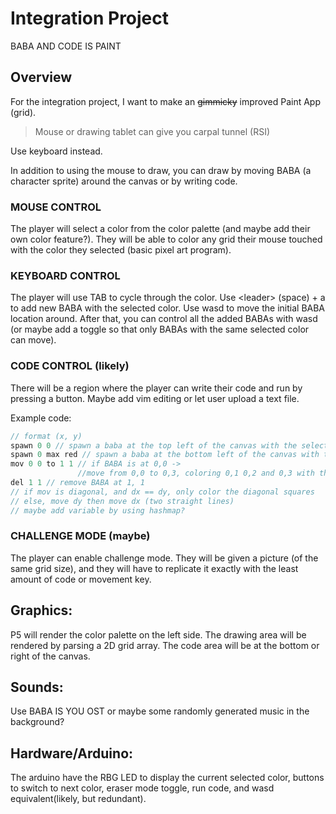 # Integration Project
BABA AND CODE IS PAINT
## Overview

For the integration project, I want to make an ~~gimmicky~~ improved Paint App (grid).

> Mouse or drawing tablet can give you carpal tunnel (RSI)

Use keyboard instead.

In addition to using the mouse to draw,
you can draw by moving BABA (a character sprite) around the canvas or by writing code.

<!-- Note: \<leader> mean space -->

### MOUSE CONTROL
The player will select a color from the color palette (and maybe add their own color feature?).
They will be able to color any grid their mouse touched with the color they selected (basic pixel art program).

### KEYBOARD CONTROL
The player will use TAB to cycle through the color. Use \<leader> (space) + a to add new BABA with the selected color.
Use wasd to move the initial BABA location around. After that, you can control all the added BABAs with wasd
(or maybe add a toggle so that only BABAs with the same selected color can move).

### CODE CONTROL (likely)
There will be a region where the player can write their code and run by pressing a button.
Maybe add vim editing or let user upload a text file.

Example code:
```js
// format (x, y)
spawn 0 0 // spawn a baba at the top left of the canvas with the selected color
spawn 0 max red // spawn a baba at the bottom left of the canvas with the color red
mov 0 0 to 1 1 // if BABA is at 0,0 ->
               //move from 0,0 to 0,3, coloring 0,1 0,2 and 0,3 with the BABA's color
del 1 1 // remove BABA at 1, 1
// if mov is diagonal, and dx == dy, only color the diagonal squares
// else, move dy then move dx (two straight lines)
// maybe add variable by using hashmap?
```

### CHALLENGE MODE (maybe)
The player can enable challenge mode. They will be given a picture (of the same grid size),
and they will have to replicate it exactly with the least amount of code or movement key.

## Graphics:
P5 will render the color palette on the left side. The drawing area will be rendered by parsing a 2D grid array.
The code area will be at the bottom or right of the canvas.


## Sounds:
Use BABA IS YOU OST or maybe some randomly generated music in the background?

## Hardware/Arduino:
The arduino have the RBG LED to display the current selected color,
buttons to switch to next color, eraser mode toggle, run code, and wasd equivalent(likely, but redundant).

